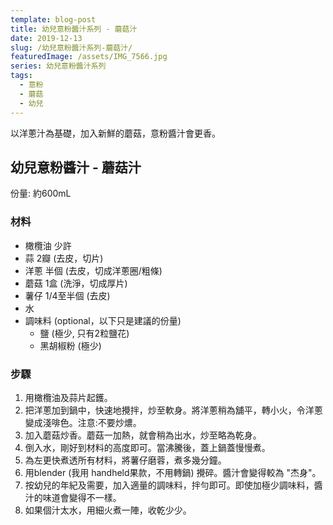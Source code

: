 ```yaml
---
template: blog-post
title: 幼兒意粉醬汁系列 - 蘑菇汁
date: 2019-12-13
slug: /幼兒意粉醬汁系列-蘑菇汁/
featuredImage: /assets/IMG_7566.jpg
series: 幼兒意粉醬汁系列
tags:
  - 意粉
  - 蘑菇
  - 幼兒
---
```

以洋蔥汁為基礎，加入新鮮的蘑菇，意粉醬汁會更香。

<!--more-->

## 幼兒意粉醬汁 - 蘑菇汁

份量: 約600mL

### 材料
- 橄欖油 少許
- 蒜 2瓣 (去皮，切片)
- 洋蔥 半個 (去皮，切成洋蔥圈/粗條)
- 蘑菇 1盒 (洗淨，切成厚片)
- 薯仔 1/4至半個 (去皮)
- 水
- 調味料 (optional，以下只是建議的份量)
  - 鹽 (極少, 只有2粒鹽花)
  - 黑胡椒粉 (極少)

### 步驟
1. 用橄欖油及蒜片起鑊。
2. 把洋蔥加到鍋中，快速地攪拌，炒至軟身。將洋蔥稍為舖平，轉小火，令洋蔥變成淺啡色。注意:不要炒燶。
3. 加入蘑菇炒香。蘑菇一加熱，就會稍為出水，炒至略為乾身。
4. 倒入水，剛好到材料的高度即可。當沸騰後，蓋上鍋蓋慢慢煮。
5. 為左更快煮透所有材料，將薯仔磨蓉，煮多幾分鐘。
6. 用blender (我用 handheld果款，不用轉鍋) 攪碎。醬汁會變得較為 "杰身"。
7. 按幼兒的年紀及需要，加入適量的調味料，拌勻即可。即使加極少調味料，醬汁的味道會變得不一樣。
8. 如果個汁太水，用細火煮一陣，收乾少少。
